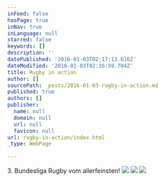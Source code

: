 ```yaml
---
inFeed: false
hasPage: true
inNav: true
inLanguage: null
starred: false
keywords: []
description: ''
datePublished: '2016-01-03T02:17:13.616Z'
dateModified: '2016-01-03T02:16:59.704Z'
title: Rugby in action
author: []
sourcePath: _posts/2016-01-03-rugby-in-action.md
published: true
authors: []
publisher:
  name: null
  domain: null
  url: null
  favicon: null
url: rugby-in-action/index.html
_type: WebPage

---
```

3\. Bundesliga Rugby vom allerfeinsten!
![](https://the-grid-user-content.s3-us-west-2.amazonaws.com/b19281e5-cade-496d-953a-9b3864090c8d.jpg)
![](https://the-grid-user-content.s3-us-west-2.amazonaws.com/6e06c48c-351e-43d1-9d83-9ca4d13df0f6.png)
![](https://the-grid-user-content.s3-us-west-2.amazonaws.com/00873291-62bd-452b-bc4f-b60825b10c43.JPG)
